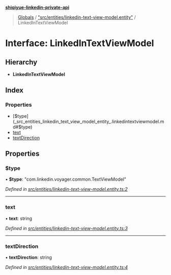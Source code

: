 **[shiqiyue-linkedin-private-api](../README.md)**

> [Globals](../globals.md) / ["src/entities/linkedin-text-view-model.entity"](../modules/_src_entities_linkedin_text_view_model_entity_.md) / LinkedInTextViewModel

# Interface: LinkedInTextViewModel

## Hierarchy

* **LinkedInTextViewModel**

## Index

### Properties

* [$type](_src_entities_linkedin_text_view_model_entity_.linkedintextviewmodel.md#$type)
* [text](_src_entities_linkedin_text_view_model_entity_.linkedintextviewmodel.md#text)
* [textDirection](_src_entities_linkedin_text_view_model_entity_.linkedintextviewmodel.md#textdirection)

## Properties

### $type

•  **$type**: \"com.linkedin.voyager.common.TextViewModel\"

*Defined in [src/entities/linkedin-text-view-model.entity.ts:2](https://github.com/shiqiyue/linkedin-private-api/blob/ff42743/src/entities/linkedin-text-view-model.entity.ts#L2)*

___

### text

•  **text**: string

*Defined in [src/entities/linkedin-text-view-model.entity.ts:3](https://github.com/shiqiyue/linkedin-private-api/blob/ff42743/src/entities/linkedin-text-view-model.entity.ts#L3)*

___

### textDirection

•  **textDirection**: string

*Defined in [src/entities/linkedin-text-view-model.entity.ts:4](https://github.com/shiqiyue/linkedin-private-api/blob/ff42743/src/entities/linkedin-text-view-model.entity.ts#L4)*
